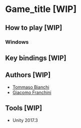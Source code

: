 # Game_title [WIP]

## How to play [WIP]

### Windows

## Key bindings [WIP]

## Authors [WIP]

* [Tommaso Bianchi](https://github.com/tommasobianchi)
* [Giacomo Franchini](https://github.com/JackFrank57)

## Tools [WIP]

* Unity 2017.3
